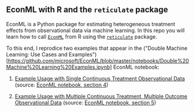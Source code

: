 ## EconML with R and the `reticulate` package

EconML is a Python package for estimating heterogeneous treatment effects from observational data via machine learning. In this repo you will learn how to call [`EconML`](https://github.com/microsoft/EconML) from R using the [`reticulate`](https://rstudio.github.io/reticulate/index.html) package. 

To this end, I reprodice two examples that appear in the ("Double Machine Learning: Use Cases and Examples")[https://github.com/microsoft/EconML/blob/master/notebooks/Double%20Machine%20Learning%20Examples.ipynb] EconML notebook:

1. [Example Usage with Single Continuous Treatment Observational Data](https://raw.githack.com/itamarcaspi/EconML-with-R/master/single.html) (source: [EconML notebook, section 4](https://github.com/microsoft/EconML/blob/master/notebooks/Double%20Machine%20Learning%20Examples.ipynb))  

2. [Example Usage with Multiple Continuous Treatment, Multiple Outcome Observational Data](https://raw.githack.com/itamarcaspi/EconML-with-R/master/multiple.html) (source: [EconML notebook, section 5](https://github.com/microsoft/EconML/blob/master/notebooks/Double%20Machine%20Learning%20Examples.ipynb))

